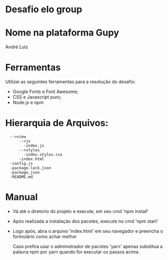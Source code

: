 ﻿# Desafio elo group 

# Nome na plataforma Gupy
  André Luiz 

# Ferramentas 
  Utilizei as seguintes ferramentas para a resolução do desafio:
  * Google Fonts e Font Awesome; 
  * CSS e Javascript puro;
  * Node.js e npm

# Hierarquia de Arquivos:
```
  -->view  
      -->js  
        -index.js  
      -->styles  
        -index.styles.css  
      -index.html  
  -config.js  
  -package-lock.json  
  -package.json  
  -README.md  
```
# Manual
  * Vá até o diretorio do projeto e execute, em seu cmd 'npm install'
  * Após realizada a instalação dos pacotes, execute no cmd 'npm start'
  * Logo após, abra o arquivo 'index.html' em seu navegador e preencha o formulário como achar melhor
    
    Caso prefira usar o administrador de pacotes 'yarn' apenas substitua a palavra npm por yarn quando for executar os passos acima.
  
 
